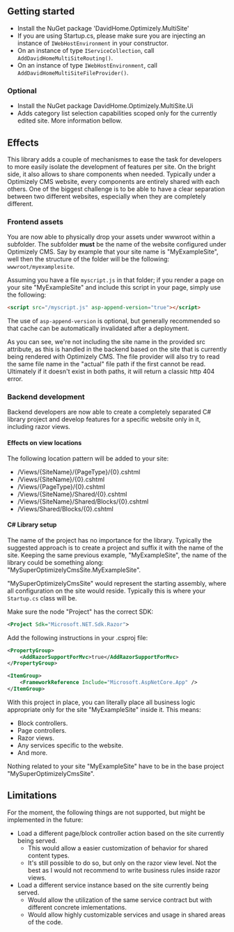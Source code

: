 ## Getting started

* Install the NuGet package 'DavidHome.Optimizely.MultiSite'
* If you are using Startup.cs, please make sure you are injecting an instance of ``IWebHostEnvironment`` in your constructor. 
* On an instance of type ``IServiceCollection``, call ``AddDavidHomeMultiSiteRouting()``.
* On an instance of type ``IWebHostEnvironment``, call ``AddDavidHomeMultiSiteFileProvider()``.

### Optional

* Install the NuGet package DavidHome.Optimizely.MultiSite.Ui
* Adds category list selection capabilities scoped only for the currently edited site. More information bellow.

## Effects

This library adds a couple of mechanismes to ease the task for developers to more easily isolate the development of features per site. On the bright side, it also allows to share components when needed. Typically under a Optimizely CMS website, every components are entirely shared with each others. One of the biggest challenge is to be able to have a clear separation between two different websites, especially when they are completely different. 

### Frontend assets

You are now able to physically drop your assets under wwwroot within a subfolder. The subfolder **must** be the name of the website configured under Optimizely CMS. Say by example that your site name is "MyExampleSite", well then the structure of the folder will be the following: ``wwwroot/myexamplesite``. 

Assuming you have a file ``myscript.js`` in that folder; if you render a page on your site "MyExampleSite" and include this script in your page, simply use the following: 
```html
<script src="/myscript.js" asp-append-version="true"></script>
```

The use of ``asp-append-version`` is optional, but generally recommended so that cache can be automatically invalidated after a deployment. 

As you can see, we're not including the site name in the provided src attribute, as this is handled in the backend based on the site that is currently being rendered with Optimizely CMS. The file provider will also try to read the same file name in the "actual" file path if the first cannot be read. Ultimately if it doesn't exist in both paths, it will return a classic http 404 error. 

### Backend development

Backend developers are now able to create a completely separated C# library project and develop features for a specific website only in it, including razor views. 

#### Effects on view locations

The following location pattern will be added to your site: 

* /Views/{SiteName}/{PageType}/{0}.cshtml
* /Views/{SiteName}/{0}.cshtml
* /Views/{PageType}/{0}.cshtml
* /Views/{SiteName}/Shared/{0}.cshtml
* /Views/{SiteName}/Shared/Blocks/{0}.cshtml
* /Views/Shared/Blocks/{0}.cshtml

#### C# Library setup

The name of the project has no importance for the library. Typically the suggested approach is to create a project and suffix it with the name of the site. Keeping the same previous example, "MyExampleSite", the name of the library could be something along: "MySuperOptimizelyCmsSite.MyExampleSite". 

"MySuperOptimizelyCmsSite" would represent the starting assembly, where all configuration on the site would reside. Typically this is where your ``Startup.cs`` class will be.

Make sure the node "Project" has the correct SDK: 
```xml
<Project Sdk="Microsoft.NET.Sdk.Razor">
```

Add the following instructions in your .csproj file: 
```xml
<PropertyGroup>
    <AddRazorSupportForMvc>true</AddRazorSupportForMvc>
</PropertyGroup>

<ItemGroup>
    <FrameworkReference Include="Microsoft.AspNetCore.App" />
</ItemGroup>
```

With this project in place, you can literally place all business logic appropriate only for the site "MyExampleSite" inside it. This means: 

* Block controllers.
* Page controllers.
* Razor views.
* Any services specific to the website.
* And more.

Nothing related to your site "MyExampleSite" have to be in the base project "MySuperOptimizelyCmsSite". 

## Limitations

For the moment, the following things are not supported, but might be implemented in the future: 
* Load a different page/block controller action based on the site currently being served. 
    * This would allow a easier customization of behavior for shared content types.
    * It's still possible to do so, but only on the razor view level. Not the best as I would not recommend to write business rules inside razor views.
* Load a different service instance based on the site currently being served. 
    * Would allow the utilization of the same service contract but with different concrete imlementations. 
    * Would allow highly customizable services and usage in shared areas of the code.